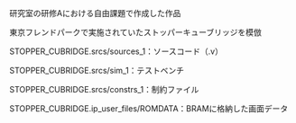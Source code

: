 研究室の研修Aにおける自由課題で作成した作品

東京フレンドパークで実施されていたストッパーキューブリッジを模倣

STOPPER_CUBRIDGE.srcs/sources_1：ソースコード（.v）

STOPPER_CUBRIDGE.srcs/sim_1：テストベンチ

STOPPER_CUBRIDGE.srcs/constrs_1：制約ファイル

STOPPER_CUBRIDGE.ip_user_files/ROMDATA：BRAMに格納した画面データ
